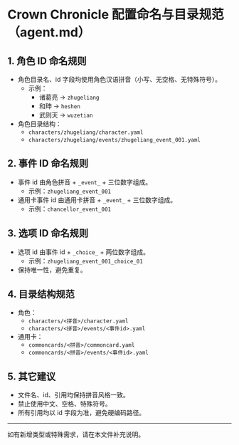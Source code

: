 # Crown Chronicle 配置命名与目录规范（agent.md）

## 1. 角色 ID 命名规则
- 角色目录名、id 字段均使用角色汉语拼音（小写、无空格、无特殊符号）。
  - 示例：
    - 诸葛亮 → `zhugeliang`
    - 和珅 → `heshen`
    - 武则天 → `wuzetian`
- 角色目录结构：
  - `characters/zhugeliang/character.yaml`
  - `characters/zhugeliang/events/zhugeliang_event_001.yaml`

## 2. 事件 ID 命名规则
- 事件 id 由角色拼音 + `_event_` + 三位数字组成。
  - 示例：`zhugeliang_event_001`
- 通用卡事件 id 由通用卡拼音 + `_event_` + 三位数字组成。
  - 示例：`chancellor_event_001`

## 3. 选项 ID 命名规则
- 选项 id 由事件 id + `_choice_` + 两位数字组成。
  - 示例：`zhugeliang_event_001_choice_01`
- 保持唯一性，避免重复。

## 4. 目录结构规范
- 角色：
  - `characters/<拼音>/character.yaml`
  - `characters/<拼音>/events/<事件id>.yaml`
- 通用卡：
  - `commoncards/<拼音>/commoncard.yaml`
  - `commoncards/<拼音>/events/<事件id>.yaml`

## 5. 其它建议
- 文件名、id、引用均保持拼音风格一致。
- 禁止使用中文、空格、特殊符号。
- 所有引用均以 id 字段为准，避免硬编码路径。

---
如有新增类型或特殊需求，请在本文件补充说明。

